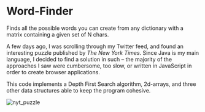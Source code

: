 # Word-Finder
Finds all the possible words you can create from any dictionary with a matrix containing a given set of N chars.

A few days ago, I was scrolling through my Twitter feed, and found an interesting puzzle published by <i>The New York Times</i>. Since Java is my main language, I decided to find a solution in such – the majority of the approaches I saw were cumbersome, too slow, or written in JavaScript in order to create browser applications.

This code implements a Depth First Search algorithm, 2d-arrays, and three other data structures able to keep the program cohesive.

![nyt_puzzle](https://user-images.githubusercontent.com/83437383/158074184-d5faeddd-dccf-404d-9f58-4d3446fdf545.jpg)
